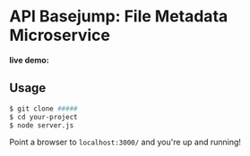 # API Basejump: File Metadata Microservice

<strong>live demo:</strong> <a href=""></a>

## Usage

```bash
$ git clone #####
$ cd your-project
$ node server.js
```

Point a browser to `localhost:3000/` and you're up and running!
